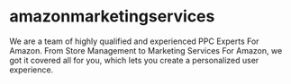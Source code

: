 # amazonmarketingservices
We are a team of highly qualified and experienced PPC Experts For Amazon. From Store Management to Marketing Services For Amazon, we got it covered all for you, which lets you create a personalized user experience.
